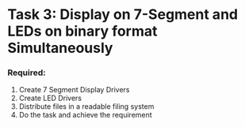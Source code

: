 # Task 3: Display on 7-Segment and LEDs on binary format Simultaneously

### Required:
1. Create 7 Segment Display Drivers
2. Create LED Drivers
3. Distribute files in a readable filing system
4. Do the task and achieve the requirement
